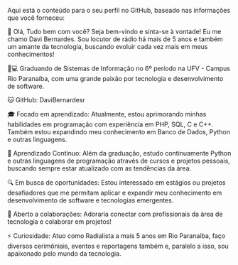 
Aqui está o conteúdo para o seu perfil no GitHub, baseado nas informações que você forneceu:

👋 Olá, Tudo bem com você?
Seja bem-vindo e sinta-se à vontade! Eu me chamo Davi Bernardes. Sou locutor de rádio há mais de 5 anos e também um amante da tecnologia, buscando evoluir cada vez mais em meus conhecimentos!

👨💻 Graduando de Sistemas de Informação no 6º período na UFV - Campus Rio Paranaíba, com uma grande paixão por tecnologia e desenvolvimento de software.

🐱 GitHub: DaviBernardesr

🎓 Focado em aprendizado: Atualmente, estou aprimorando minhas habilidades em programação com experiência em PHP, SQL, C e C++. Também estou expandindo meu conhecimento em Banco de Dados, Python e outras linguagens.

🌱 Aprendizado Contínuo: Além da graduação, estudo continuamente Python e outras linguagens de programação através de cursos e projetos pessoais, buscando sempre estar atualizado com as tendências da área.

🔍 Em busca de oportunidades: Estou interessado em estágios ou projetos desafiadores que me permitam aplicar e expandir meu conhecimento em desenvolvimento de software e tecnologias emergentes.

🤝 Aberto a colaborações: Adoraria conectar com profissionais da área de tecnologia e colaborar em projetos!

⚡ Curiosidade: Atuo como Radialista a mais 5 anos em Rio Paranaíba, faço diversos cerimôniais, eventos e reportagens também e, paralelo a isso, sou apaixonado pelo mundo da tecnologia.
